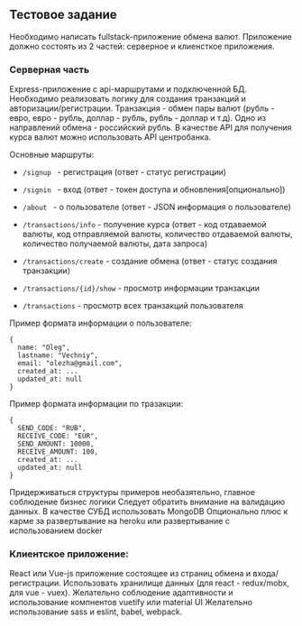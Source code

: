## Тестовое задание

Необходимо написать fullstack-приложение обмена валют. Приложение должно состоять из 2 частей: серверное и клиенсткое приложения.

### Серверная часть

Express-приложение с api-маршрутами и подключенной БД. Необходимо реализовать логику для создания транзакций и авторизации/регистрации. Транзакция - обмен пары валют (рубль - евро, евро - рубль, доллар - рубль, рубль - доллар и т.д). Одно из направлений обмена - российский рубль. В качестве API для получения курса валют
можно использовать API центробанка.

Основные маршруты:
* ```/signup ``` - регистрация (ответ - статус регистрации)
* ```/signin ``` - вход (ответ - токен доступа и обновления[опционально])
* ```/about ``` - о пользователе (ответ - JSON информация о пользователе)

* ```/transactions/info``` - получение курса (ответ - код отдаваемой валюты, код отправляемой валюты, количество отдаваемой валюты, количество получаемой валюты, дата запроса)
* ```/transactions/create``` - создание обмена (ответ - статус создания транзакции)
* ```/transactions/{id}/show``` - просмотр информации транзакции
* ```/transactions``` - просмотр всех транзакций пользователя

Пример формата информации о пользователе:
```
{
  name: "Oleg",
  lastname: "Vechniy",
  email: "olezha@gmail.com",
  created_at: ...
  updated_at: null
}

```

Пример формата информации по тразакции:
```
{
  SEND_CODE: "RUB",
  RECEIVE_CODE: "EUR",
  SEND_AMOUNT: 10000,
  RECEIVE_AMOUNT: 100,
  created_at: ...
  updated_at: null
}
```


Придерживаться структуры примеров необазятельно, главное соблюдение бизнес логики
Следует обратить внимание на валидацию данных.
В качестве СУБД использовать MongoDB
Опционально плюс к карме за развертывание на heroku или развертывание с использованием docker

### Клиентское приложение:

React или Vue-js приложение состоящее из страниц обмена и входа/регистрации. Использовать хранилище данных (для react - redux/mobx, для vue - vuex).
Желательно соблюдение адаптивности и использование компнентов vuetify или material UI
Желательно использование sass и eslint, babel, webpack.
